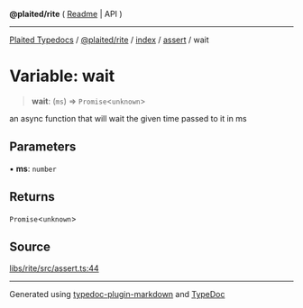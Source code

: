 **@plaited/rite** ( [Readme](../../../../README.md) \| API )

***

[Plaited Typedocs](../../../../../../modules.md) / [@plaited/rite](../../../../modules.md) / [index](../../../README.md) / [assert](../README.md) / wait

# Variable: wait

> **wait**: (`ms`) => `Promise`\<`unknown`\>

an async function that will wait the given time passed to it in ms

## Parameters

▪ **ms**: `number`

## Returns

`Promise`\<`unknown`\>

## Source

[libs/rite/src/assert.ts:44](https://github.com/plaited/plaited/blob/95d1a1b/libs/rite/src/assert.ts#L44)

***

Generated using [typedoc-plugin-markdown](https://www.npmjs.com/package/typedoc-plugin-markdown) and [TypeDoc](https://typedoc.org/)
